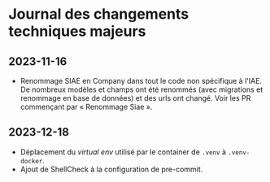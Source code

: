 # Journal des changements techniques majeurs

## 2023-11-16
- Renommage SIAE en Company dans tout le code non spécifique à l'IAE. De nombreux modèles et champs ont été renommés (avec migrations et renommage en base de données) et des urls ont changé. Voir les PR commençant par « Renommage Siae ».

## 2023-12-18
- Déplacement du _virtual env_ utilisé par le container de `.venv` à `.venv-docker`.
- Ajout de ShellCheck à la configuration de pre-commit.
